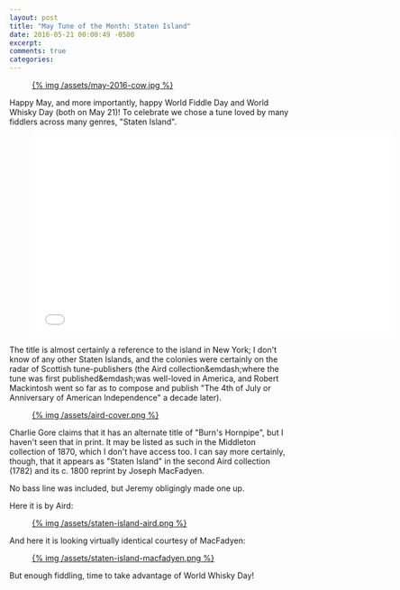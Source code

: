 ```yaml
---
layout: post
title: "May Tune of the Month: Staten Island"
date: 2016-05-21 00:00:49 -0500
excerpt:
comments: true
categories:
---
```


<figure class="center">
  <a href="/assets/may-2016-cow.jpg">
    {% img /assets/may-2016-cow.jpg  %}
  </a>
</figure>

Happy May, and more importantly, happy World Fiddle Day and World Whisky Day (both on May 21)! To celebrate we chose a
tune loved by many fiddlers across many genres, "Staten Island".

<div class="video-player">
  <figure>
    <iframe width="640" height="360" src="//www.youtube.com/embed/j4RMlUx8tkI" frameborder="0" allowfullscreen></iframe>
  </figure>
</div>

The title is almost certainly a reference to the island in New York; I don't know of any other Staten Islands, and the
colonies were certainly on the radar of Scottish tune-publishers (the Aird collection&emdash;where the tune was first
published&emdash;was well-loved in America, and Robert Mackintosh went so far as to compose and publish "The 4th of July
or Anniversary of American Independence" a decade later).

<figure>
  <a href="/assets/aird-cover.png">
    {% img /assets/aird-cover.png  %}
  </a>
</figure>

Charlie Gore claims that it has an alternate title of "Burn's Hornpipe", but I haven't seen that in print. It may be
listed as such in the Middleton collection of 1870, which I don't have access too. I can say more certainly, though,
that it appears as "Staten Island" in the second Aird collection (1782) and its c. 1800 reprint by Joseph MacFadyen.

No bass line was included, but Jeremy obligingly made one up.

Here it is by Aird:

<figure>
  <a href="/assets/staten-island-aird.png">
    {% img /assets/staten-island-aird.png  %}
  </a>
</figure>

And here it is looking virtually identical courtesy of MacFadyen:

<figure>
  <a href="/assets/staten-island-macfadyen.png">
    {% img /assets/staten-island-macfadyen.png  %}
  </a>
</figure>

But enough fiddling, time to take advantage of World Whisky Day!
